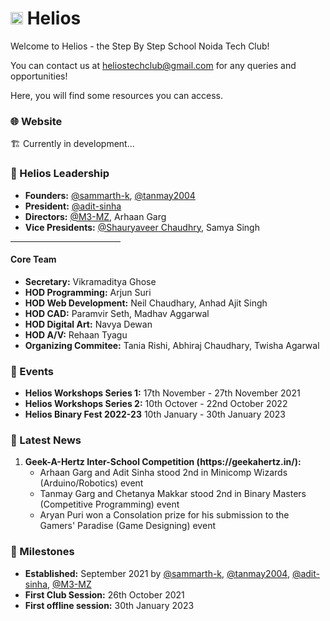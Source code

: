 # <img src="https://github.com/sbs-helios/sbs-helios/blob/main/helios_small.png" width="20rem" height="auto"> Helios

Welcome to Helios - the Step By Step School Noida Tech Club!

You can contact us at <a href="mailto:heliostechclub@gmail.com">heliostechclub@gmail.com</a> for any queries and opportunities!

Here, you will find some resources you can access.

### 🌐 Website
🏗️ Currently in development...

### 👥 Helios Leadership
- **Founders:** [@sammarth-k](https://github.com/sammarth-k), [@tanmay2004](https://github.com/tanmay2004)
- **President:** [@adit-sinha](https://github.com/adit-sinha)
- **Directors:**  [@M3-MZ](https://github.com/M3-MZ), Arhaan Garg
- **Vice Presidents:** [@Shauryaveer Chaudhry](https://https://github.com/Binary010100), Samya Singh
<hr width="35%">

#### Core Team

- **Secretary:** Vikramaditya Ghose
- **HOD Programming:** Arjun Suri
- **HOD Web Development:** Neil Chaudhary, Anhad Ajit Singh
- **HOD CAD:** Paramvir Seth, Madhav Aggarwal
- **HOD Digital Art:** Navya Dewan
- **HOD A/V:** Rehaan Tyagu
- **Organizing Commitee:** Tania Rishi, Abhiraj Chaudhary, Twisha Agarwal

### 📆  Events
- **Helios Workshops Series 1:** 17th November - 27th November 2021
- **Helios Workshops Series 2:** 10th Octover - 22nd October 2022
- **Helios Binary Fest 2022-23** 10th January - 30th January 2023

### 📰 Latest News
<ol>
  <li><b>Geek-A-Hertz Inter-School Competition (https://geekahertz.in/):</b>
    <ul>
      <li>Arhaan Garg and Adit Sinha stood 2nd in Minicomp Wizards (Arduino/Robotics) event</li>
      <li>Tanmay Garg and Chetanya Makkar stood 2nd in Binary Masters (Competitive Programming) event</li>
      <li>Aryan Puri won a Consolation prize for his submission to the Gamers' Paradise (Game Designing) event</li>
    </ul>
</ol>

### 🎯 Milestones
- **Established:** September 2021 by [@sammarth-k](https://github.com/sammarth-k), [@tanmay2004](https://github.com/tanmay2004), [@adit-sinha](https://github.com/adit-sinha), [@M3-MZ](https://github.com/M3-MZ) 
- **First Club Session:** 26th October 2021
- **First offline session:** 30th January 2023
